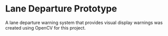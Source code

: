 # Lane Departure Prototype

A lane departure warning system that provides visual display warnings was created using OpenCV for this project.